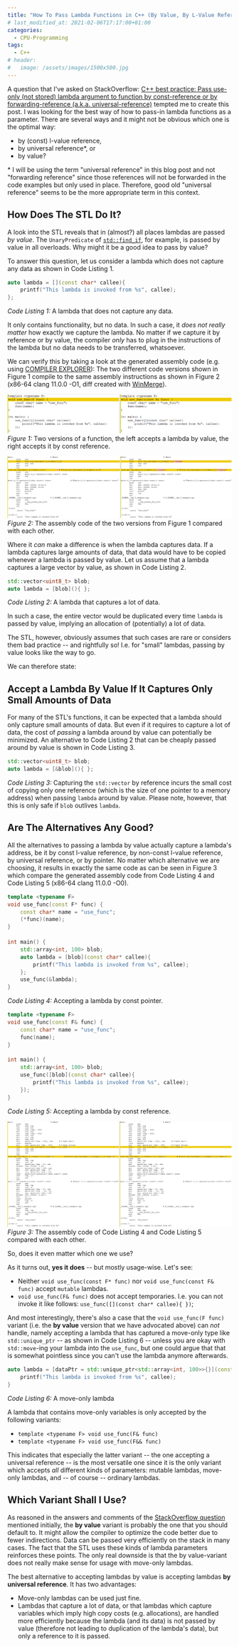 ```yaml
---
title: "How To Pass Lambda Functions in C++ (By Value, By L-Value Reference, By Universal Reference)"
# last_modified_at: 2021-02-06T17:17:00+01:00
categories:
  - CPU-Programming
tags:
  - C++
# header:
#   image: /assets/images/1500x500.jpg
---
```


A question that I've asked on StackOverflow: [C++ best practice: Pass use-only (not stored) lambda argument to function by const-reference or by 
forwarding-reference (a.k.a. universal-reference)](https://stackoverflow.com/questions/65562986) tempted me to create this post. I was 
looking for the best way of how to pass-in lambda functions as a parameter. There are several ways and it might not be obvious which one is the optimal way:
- by (const) l-value reference,
- by universal reference*, or
- by value?

\* I will be using the term "universal reference" in this blog post and not "forwarding reference" since those references will not be forwarded in 
the code examples but only used in place. Therefore, good old "universal reference" seems to be the more appropriate term in this context.

## How Does The STL Do It?

A look into the STL reveals that in (almost?) all places lambdas are passed *by value*. The `UnaryPredicate` of 
[`std::find_if`](https://en.cppreference.com/w/cpp/algorithm/find), for example, is passed by value in all overloads. 
Why might it be a good idea to pass by value? 

To answer this question, let us consider a lambda which does not capture any data as shown in Code Listing 1.

```cpp
auto lambda = [](const char* callee){ 
    printf("This lambda is invoked from %s", callee); 
};
```
_Code Listing 1:_ A lambda that does not capture any data.

It only contains functionality, but no data. In such a case, it _does not really matter_ how exactly we capture the lambda. No matter if we capture
it by reference or by value, the compiler _only_ has to plug in the instructions of the lambda but no data needs to be transferred, whatsoever.

We can verify this by taking a look at the generated assembly code (e.g. using [COMPILER EXPLORER](https://godbolt.org/)):
The two different code versions shown in Figure 1 compile to the same assembly instructions as shown in Figure 2 (x86-64 clang 11.0.0 -O1, diff created with [WinMerge](https://winmerge.org/)).

[![Two versions of a function accepting lambda by value or const reference](/assets/images/lambda_byval_vs_byconstref.png)](/assets/images/lambda_byval_vs_byconstref.png)
_Figure 1:_ Two versions of a function, the left accepts a lambda by value, the right accepts it by const reference.

[![Assembly code of the two different functions from Figure 1](/assets/images/use_func_byval_vs_byconstref.png)](/assets/images/use_func_byval_vs_byconstref.png)
_Figure 2:_ The assembly code of the two versions from Figure 1 compared with each other.

Where it _can_ make a difference is when the lambda captures data. If a lambda captures large amounts of data, that data would have to be copied whenever a lambda is passed by value. Let us assume that a lambda captures a large vector by value, as shown in Code Listing 2.

```cpp
std::vector<uint8_t> blob;
auto lambda = [blob](){ };
```
_Code Listing 2:_ A lambda that captures a lot of data.

In such a case, the entire vector would be duplicated every time `lambda` is passed by value, implying an allocation of (potentially) a lot of data.

The STL, however, obviously assumes that such cases are rare or considers them bad practice -- and rightfully so!
I.e. for "small" lambdas, passing by value looks like the way to go. 

We can therefore state:

## Accept a Lambda By Value If It Captures Only Small Amounts of Data

For many of the STL's functions, it can be expected that a lambda should only capture small amounts of data. But even if it requires to capture a lot of data, the cost of _passing_ a lambda around by value can potentially be minimized. An alternative to Code Listing 2 that can be cheaply passed around by value is shown in Code Listing 3.

```cpp
std::vector<uint8_t> blob;
auto lambda = [&blob](){ };
```

_Code Listing 3:_ Capturing the `std::vector` by reference incurs the small cost of copying only one reference (which is the size of one pointer to a memory address) when passing `lambda` around by value. Please note, however, that this is only safe if `blob` outlives `lambda`.

## Are The Alternatives Any Good?

All the alternatives to passing a lambda by value actually capture a lambda's address, be it by const l-value reference, by non-const l-value reference, by universal reference, or by pointer. No matter which alternative we are choosing, it results in exactly the same code as can be seen in Figure 3 which compare the generated assembly code from Code Listing 4 and Code Listing 5 (x86-64 clang 11.0.0 -O0).

```cpp
template <typename F>
void use_func(const F* func) {
    const char* name = "use_func";
    (*func)(name);
}

int main() {
    std::array<int, 100> blob;
    auto lambda = [blob](const char* callee){ 
        printf("This lambda is invoked from %s", callee); 
    };
    use_func(&lambda);
}
```
_Code Listing 4:_ Accepting a lambda by const pointer.

```cpp
template <typename F>
void use_func(const F& func) {
    const char* name = "use_func";
    func(name);
}

int main() {
    std::array<int, 100> blob;
    use_func([blob](const char* callee){ 
        printf("This lambda is invoked from %s", callee); 
    });
}
```
_Code Listing 5:_ Accepting a lambda by const reference.

[![The assembly code of Code Listing 4 and Code Listing 5 compared with each other](/assets/images/use_func_byconstptr_vs_byconstref.png)](/assets/images/use_func_byconstptr_vs_byconstref.png)
_Figure 3:_ The assembly code of Code Listing 4 and Code Listing 5 compared with each other.

So, does it even matter which one we use?

As it turns out, **yes it does** -- but mostly usage-wise. Let's see:
- Neither `void use_func(const F* func)` nor `void use_func(const F& func)` accept `mutable` lambdas.
- `void use_func(F& func)` does not accept temporaries. I.e. you can not invoke it like follows: `use_func([](const char* callee){ })`;

And most interestingly, there's also a case that the `void use_func(F func)` variant (i.e. the **by value** version that we have advocated above) can _not_ handle, namely accepting a lambda that has captured a move-only type like `std::unique_ptr` -- as shown in Code Listing 6 -- unless you are okay with `std::move`-ing your lambda into the `use_func`, but one could argue that that is somewhat pointless since you can't use the lambda anymore afterwards.

```cpp
auto lambda = [dataPtr = std::unique_ptr<std::array<int, 100>>{}](const char* callee) {
    printf("This lambda is invoked from %s", callee); 
}
```
_Code Listing 6:_ A move-only lambda

A lambda that contains move-only variables is only accepted by the following variants:
- `template <typename F> void use_func(F& func)`
- `template <typename F> void use_func(F&& func)`

This indicates that especially the latter variant -- the one accepting a universal reference -- is the most versatile one since it is the only variant which accepts _all_ different kinds of parameters: mutable lambdas, move-only lambdas, and -- of course -- ordinary lambdas.

## Which Variant Shall I Use?

As reasoned in the answers and comments of the [StackOverflow question](https://stackoverflow.com/questions/65562986) mentioned initially, the **by value** variant is probably the one that you should default to. It might allow the compiler to optimize the code better due to fewer indirections. Data can be passed very efficiently on the stack in many cases. The fact that the STL uses these kinds of lambda parameters reinforces these points. The only real downside is that the by value-variant does not really make sense for usage with move-only lambdas.

The best alternative to accepting lambdas by value is accepting lambdas **by universal reference**. It has two advantages:
- Move-only lambdas can be used just fine.
- Lambdas that capture a lot of data, or that lambdas which capture variables which imply high copy costs (e.g. allocations), are handled more efficiently because the lambda (and its data) is not passed by value (therefore not leading to duplication of the lambda's data), but only a reference to it is passed.
